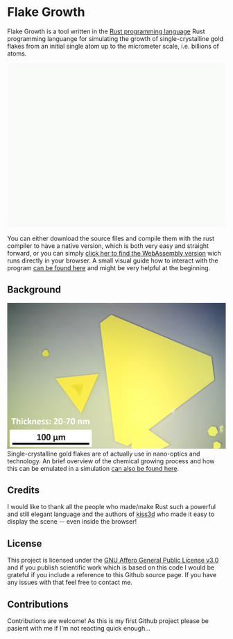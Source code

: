 # Flake Growth

Flake Growth is a tool written in the [Rust programming language](https://www.rust-lang.org/ "Link to the Rust homepage") Rust programming languange for simulating the growth of single-crystalline gold flakes from an initial single atom up to the micrometer scale, i.e. billions of atoms.

![A small animated gif of the initial flake growth](/media/flake_growth_animation-optimized.gif "Animation of the flake growth")

You can either download the source files and compile them with the rust compiler to have a native version, which is both very easy and straight forward, or you can simply [click her to find the WebAssembly version](https://www.kullock.de/flake_growth/ "Link to the WebAssembly version") wich runs directly in your browser. A small visual guide how to interact with the program [can be found here](https://www.kullock.de/flake-growth-guide/ "Link to a visual guide") and might be very helpful at the beginning.


## Background
![A microscope image of a real flake](/media/real-flake.png "A microscope image of a real flake")
Single-crystalline gold flakes are of actually use in nano-optics and technology. An brief overview of the chemical growing process and how this can be emulated in a simulation [can also be found here](https://www.kullock.de/flake-growth-background/ "Link to some background information").


## Credits
I would like to thank all the people who made/make Rust such a powerful and still elegant language and the authors of [kiss3d](https://github.com/sebcrozet/kiss3d "Link to the kiss3d page") who made it easy to display the scene -- even inside the browser! 


## License
This project is licensed under the [GNU Affero General Public License v3.0](LICENSE "Link to the AGPL") and if you publish scientific work which is based on this code I would be grateful if you include a reference to this Github source page. If you have any issues with that feel free to contact me.


## Contributions
Contributions are welcome! As this is my first Github project please be pasient with me if I'm not reacting quick enough...
